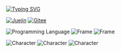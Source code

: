 [![Typing SVG](https://readme-typing-svg.demolab.com?font=Fira+Code&weight=700&size=24&pause=1000&color=EC6718&vCenter=true&random=false&width=600&lines=Welcome+to+the+world+of+Doudou%F0%9F%8E%89%F0%9F%8E%89%F0%9F%8E%89%EF%BC%81)](https://git.io/typing-svg)

<div algin="center">

  [![Juejin](https://img.shields.io/badge/%E6%8E%98%E9%87%91-doudou_sir-blue)](https://juejin.cn/user/442481839964776)
  [![Gitee](https://img.shields.io/badge/Gitee-%E9%80%97%E9%80%97-blue)](https://gitee.com/tease-not-bald)

</div>

<div algin="center">
  
  ![Programming Language](https://img.shields.io/badge/Programme-javascript%20typescript-green)
  ![Frame](https://img.shields.io/badge/Frame-react%20vue%20nestjs-green)
  ![Frame](https://img.shields.io/badge/Frame-element%20%20antd-green)

</div>

<div algin="center">
  
  ![Character](https://img.shields.io/badge/%E5%A4%A9%E7%94%9F-%E7%A4%BE%E4%BC%9A%E7%89%9B-%23EC6818)
  ![Character](https://img.shields.io/badge/%E5%AD%A6%E4%B9%A0-%E8%8F%9C%E9%B8%9F-%23EC6818)
  ![Character](https://img.shields.io/badge/%E7%88%B1%E5%A5%BD-%E6%A0%B7%E6%A0%B7%E9%83%BD%E7%88%B1-%23EC6818)

</div>
